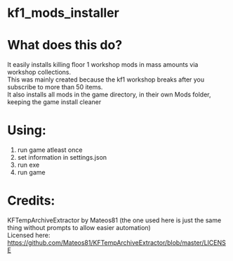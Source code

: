 # kf1_mods_installer

# What does this do?
It easily installs killing floor 1 workshop mods in mass amounts via workshop collections.\
This was mainly created because the kf1 workshop breaks after you subscribe to more than 50 items.\
It also installs all mods in the game directory, in their own Mods folder, keeping the game install cleaner

# Using:
1) run game atleast once
2) set information in settings.json
3) run exe
4) run game


# Credits:
KFTempArchiveExtractor by Mateos81 (the one used here is just the same thing without prompts to allow easier automation)\
Licensed here:\
https://github.com/Mateos81/KFTempArchiveExtractor/blob/master/LICENSE
